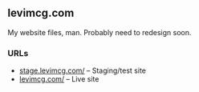 ## levimcg.com

My website files, man. Probably need to redesign soon.

### URLs

- [stage.levimcg.com/](http://stage.levimcg.com/) – Staging/test site
- [levimcg.com/](http://levimcg.com/) – Live site
